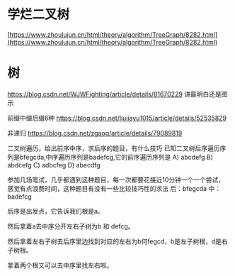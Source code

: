 # 学烂二叉树


[https://www.zhoulujun.cn/html/theory/algorithm/TreeGraph/8282.html](https://www.zhoulujun.cn/html/theory/algorithm/TreeGraph/8282.html)










# 树
https://blog.csdn.net/WJWFighting/article/details/81670229 讲最明白还是图示

前缀中缀后缀6种  https://blog.csdn.net/liujiayu1015/article/details/52535829


非递归 https://blog.csdn.net/zgaoq/article/details/79089819

二叉树遍历，给出前序中序，求后序的题目，有什么技巧
已知二叉树后序遍历序列是bfegcda,中序遍历序列是badefcg,它的前序遍历序列是
A) abcdefg
B) abdcefg
C) adbcfeg
D) abecdfg

参加几场笔试，几乎都遇到这种题目，每一次都要花接近10分钟一个一个尝试，感觉有点浪费时间，这种题目有没有一些比较技巧性的求法
后：bfegcda
中：badefcg

后序是出发点，它告诉我们根是a。

然后拿着a去中序分开左右子树为b 和 defcg。

然后拿着左右子树去后序里边找到对应的左右为b何fegcd，b是左子树根，d是右子树根。

拿着两个根又可以去中序里找左右啦。




















































